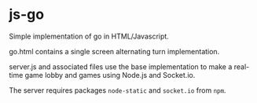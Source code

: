 # js-go

Simple implementation of go in HTML/Javascript.

go.html contains a single screen alternating turn implementation.

server.js and associated files use the base implementation to make a real-time game lobby and games using Node.js and Socket.io.

The server requires packages `node-static` and `socket.io` from `npm`.